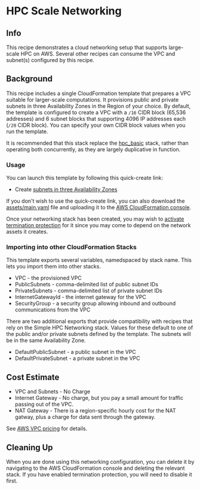 # HPC Scale Networking

## Info

This recipe demonstrates a cloud networking setup that supports large-scale HPC on AWS. Several other recipes can consume the VPC and subnet(s) configured by this recipe.

## Background

This recipe includes a single CloudFormation template that prepares a VPC suitable for larger-scale computations. It provisions public and private subnets in three Availability Zones in the Region of your choice. By default, the template is configured to create a VPC with a `/16` CIDR block (65,536 addresses) and 6 subnet blocks that supporting 4096 IP addresses each (`/20` CIDR block). You can specify your own CIDR block values when you run the template. 

It is recommended that this stack replace the [hpc_basic](../hpc_basic/) stack, rather than operating both concurrently, as they are largely duplicative in function.

### Usage

You can launch this template by following this quick-create link:

* Create [subnets in three Availability Zones](https://console.aws.amazon.com/cloudformation/home?region=us-east-2#/stacks/create/review?stackName=hpc-networking&templateURL=https://aws-hpc-recipes.s3.us-east-1.amazonaws.com/main/recipes/net/hpc_large_scale/assets/main.yaml)

If you don't wish to use the quick-create link, you can also download the [assets/main.yaml](assets/main.yaml) file and uploading it to the [AWS CloudFormation console](https://console.aws.amazon.com/cloudformation).

Once your networking stack has been created, you may wish to [activate termination protection](https://docs.aws.amazon.com/AWSCloudFormation/latest/UserGuide/using-cfn-protect-stacks.html) for it since you may come to depend on the network assets it creates. 

### Importing into other CloudFormation Stacks

This template exports several variables, namedspaced by stack name. This lets you import them into other stacks. 

* VPC - the provisioned VPC
* PublicSubnets - comma-delimited list of public subnet IDs
* PrivateSubnets - comma-delimited list of private subnet IDs
* InternetGatewayId - the internet gateway for the VPC
* SecurityGroup - a security group allowing inbound and outbound communications from the VPC

There are two additional exports that provide compatibility with recipes that rely on the Simple HPC Networking stack. Values for these default to one of the public and/or private subnets defined by the template. The subnets will be in the same Availability Zone.

* DefaultPublicSubnet - a public subnet in the VPC
* DefaultPrivateSubnet - a private subnet in the VPC

## Cost Estimate

* VPC and Subnets - No Charge
* Internet Gateway - No charge, but you pay a small amount for traffic passing out of the VPC.
* NAT Gateway - There is a region-specific hourly cost for the NAT gatway, plus a charge for data sent through the gateway.

See [AWS VPC pricing](https://aws.amazon.com/vpc/pricing/) for details.

## Cleaning Up

When you are done using this networking configuration, you can delete it by navigating to the AWS CloudFormation console and deleting the relevant stack. If you have enabled termination protection, you will need to disable it first.
